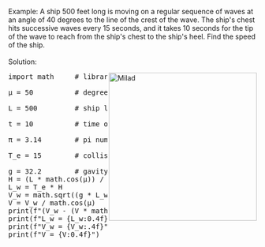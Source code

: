 Example: A ship 500 feet long is moving on a regular sequence of waves at an angle of 
         40 degrees to the line of the crest of the wave. The ship's chest hits 
         successive waves every 15 seconds, and it takes 10 seconds for the tip of the 
         wave to reach from the ship's chest to the ship's heel. Find the speed of the ship. <br />
<br />
Solution: 

<image align="right" alt="Milad" width = "300" src="http://up44.ir/previews/54d2659c867de6cd83f16ff70593ea7e.jpg">
         
<pre>import math     # library of python for calculate the calculation of below <br />
µ = 50          # degree <br />
L = 500         # ship lenght <br />
t = 10          # time of passing wave from bow to stern <br />
π = 3.14        # pi number <br />
T_e = 15        # collision course <br />
g = 32.2        # gavity
H = (L * math.cos(µ)) / t    # H = (V_w - (V * math.cos(µ))) = (L * math.cos(µ))
L_w = T_e * H                # wave length
V_w = math.sqrt((g * L_w) / (2 * π))      # wave velocity
V = V_w / math.cos(µ)                     # ship velocity
print(f"(V_w - (V * math.cos(µ))) = {H:0.4f}")
print(f"L_w = {L_w:0.4f}")
print(f"V_w = {V_w:.4f}")
print(f"V = {V:0.4f}")

